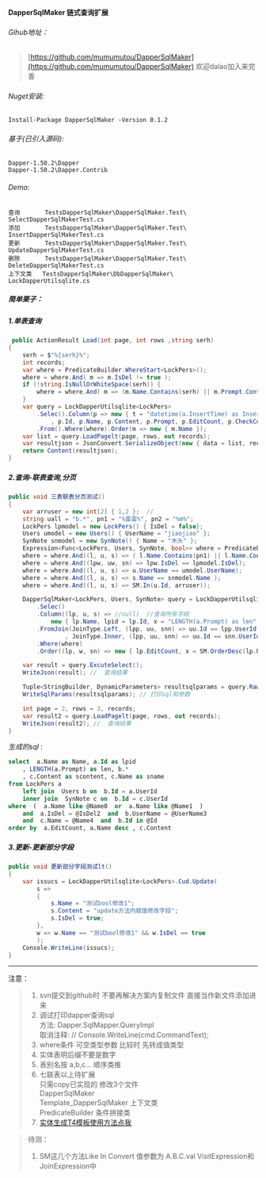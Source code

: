 
**DapperSqlMaker 链式查询扩展** 

###### Gihub地址：
>[https://github.com/mumumutou/DapperSqlMaker](https://github.com/mumumutou/DapperSqlMaker)   欢迎dalao加入来完善
###### Nuget安装:  
	Install-Package DapperSqlMaker -Version 0.1.2

###### 基于(已引入源码):
	Dapper-1.50.2\Dapper
	Dapper-1.50.2\Dapper.Contrib
###### Demo:
	查询       TestsDapperSqlMaker\DapperSqlMaker.Test\  SelectDapperSqlMakerTest.cs
	添加       TestsDapperSqlMaker\DapperSqlMaker.Test\  InsertDapperSqlMakerTest.cs
	更新       TestsDapperSqlMaker\DapperSqlMaker.Test\  UpdateDapperSqlMakerTest.cs
	删除       TestsDapperSqlMaker\DapperSqlMaker.Test\  DeleteDapperSqlMakerTest.cs
	上下文类   TestsDapperSqlMaker\DbDapperSqlMaker\     LockDapperUtilsqlite.cs
	
##### 简单栗子：
##### 1.单表查询
```csharp
 public ActionResult Load(int page, int rows ,string serh)
{
	serh = $"%{serh}%";
	int records;
	var where = PredicateBuilder.WhereStart<LockPers>();
	where = where.And( m => m.IsDel != true );
	if (!string.IsNullOrWhiteSpace(serh)) {
		where = where.And( m => (m.Name.Contains(serh) || m.Prompt.Contains(serh) ) );
	}
	var query = LockDapperUtilsqlite<LockPers>
		.Selec().Column(p => new { t = "datetime(a.InsertTime) as InsertTimestr"
			, p.Id, p.Name, p.Content, p.Prompt, p.EditCount, p.CheckCount})
		.From().Where(where).Order(m => new { m.Name });
	var list = query.LoadPagelt(page, rows, out records);
	var resultjson = JsonConvert.SerializeObject(new { data = list, records = records});
	return Content(resultjson);
}
```

##### 2.查询-联表查询,分页

```csharp 
public void 三表联表分页测试()
{
    var arruser = new int[2] { 1,2 };  // 
    string uall = "b.*", pn1 = "%蛋蛋%", pn2 = "%m%";
    LockPers lpmodel = new LockPers() { IsDel = false};
    Users umodel = new Users() { UserName = "jiaojiao" };
    SynNote snmodel = new SynNote() { Name = "木头" };
    Expression<Func<LockPers, Users, SynNote, bool>> where = PredicateBuilder.WhereStart<LockPers, Users, SynNote>();
    where = where.And((l, u, s) => ( l.Name.Contains(pn1) || l.Name.Contains(pn2) ));
    where = where.And((lpw, uw, sn) => lpw.IsDel == lpmodel.IsDel);
    where = where.And((l, u, s) => u.UserName == umodel.UserName);
    where = where.And((l, u, s) => s.Name == snmodel.Name );
    where = where.And((l, u, s) => SM.In(u.Id, arruser));

    DapperSqlMaker<LockPers, Users, SynNote> query = LockDapperUtilsqlite<LockPers, Users, SynNote>
        .Selec()
        .Column((lp, u, s) => //null)  //查询所有字段
            new { lp.Name, lpid = lp.Id, x = "LENGTH(a.Prompt) as len", b = SM.Sql(uall), scontent = s.Content, sname = s.Name })
        .FromJoin(JoinType.Left, (lpp, uu, snn) => uu.Id == lpp.UserId
                , JoinType.Inner, (lpp, uu, snn) => uu.Id == snn.UserId)
        .Where(where)
        .Order((lp, w, sn) => new { lp.EditCount, x = SM.OrderDesc(lp.Name), sn.Content });

    var result = query.ExcuteSelect();
    WriteJson(result); //  查询结果

    Tuple<StringBuilder, DynamicParameters> resultsqlparams = query.RawSqlParams();
    WriteSqlParams(resultsqlparams); // 打印sql和参数

    int page = 2, rows = 3, records;
    var result2 = query.LoadPagelt(page, rows, out records);
    WriteJson(result2); //  查询结果
}
```
*生成的sql* :
```sql
select  a.Name as Name, a.Id as lpid
	, LENGTH(a.Prompt) as len, b.*
	, c.Content as scontent, c.Name as sname  
from LockPers a  
	left join  Users b on  b.Id = a.UserId   
	inner join  SynNote c on  b.Id = c.UserId  
where  (  a.Name like @Name0  or  a.Name like @Name1  )  
	and  a.IsDel = @IsDel2  and  b.UserName = @UserName3  
	and  c.Name = @Name4  and  b.Id in @Id 
order by  a.EditCount, a.Name desc , c.Content 
```

##### 3.更新-更新部分字段

```csharp
public void 更新部分字段测试lt()
{
    var issucs = LockDapperUtilsqlite<LockPers>.Cud.Update(
        s =>
        {
            s.Name = "测试bool修改1";
            s.Content = "update方法内赋值修改字段";
            s.IsDel = true;
        },
        w => w.Name == "测试bool修改1" && w.IsDel == true
        );
    Console.WriteLine(issucs);
}
```


 

-----

 
 注意：
> 1. svn提交到github时 不要再解决方案内复制文件 直接当作新文件添加进来 
> 2. 调试打印dapper查询sql  
   方法: Dapper.SqlMapper.QueryImpl  
    取消注释: // Console.WriteLine(cmd.CommandText);  
> 3. where条件
     可空类型参数 比较时 先转成值类型
> 4. 实体表明后缀不要是数字
> 5. 表别名按 a,b,c... 顺序类推
> 6. 七联表以上待扩展       
    只需copy已实现的 修改3个文件            
    DapperSqlMaker              
    Template_DapperSqlMaker 上下文类         
    PredicateBuilder        条件拼接类
> 7. [实体生成T4模板使用方法点我](https://www.cnblogs.com/cl-blogs/p/7205954.html)
> 

> 待测：
> 1. SM这几个方法Like In Convert 值参数为 A.B.C.val VisitExpression和JoinExpression中